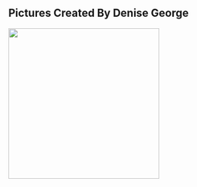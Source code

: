 Pictures Created By Denise George 
--------------------------------- 

<img height="300" width="300" src="/assets/images/nist.jpg">  
